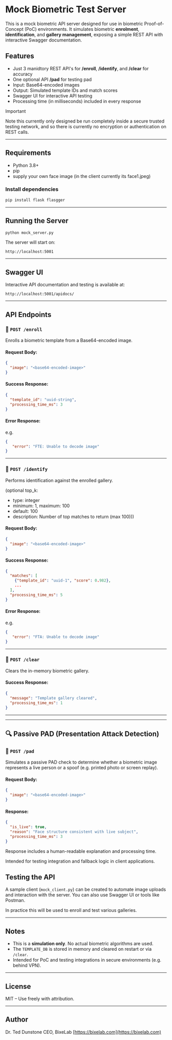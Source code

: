 # Mock Biometric Test Server

This is a mock biometric API server designed for use in biometric Proof-of-Concept (PoC) environments. It simulates biometric **enrolment**, **identification**, and **gallery management**, exposing a simple REST API with interactive Swagger documentation.

## Features

- Just 3 manidtory REST API's for **/enroll**, **/identify**, and **/clear** for accuracy
- One optional API **/pad** for testing pad
- Input: Base64-encoded images
- Output: Simulated template IDs and match scores
- Swagger UI for interactive API testing
- Processing time (in milliseconds) included in every response

> [!IMPORTANT]  
> Note this currently only designed be run completely inside a secure trusted testing network, and so there is currently no encryption or authentication on REST calls.

---

## Requirements

- Python 3.8+
- pip
- supply your own face image (in the client currently its face1.jpeg)


### Install dependencies

```bash
pip install flask flasgger
````

---

## Running the Server

```bash
python mock_server.py
```

The server will start on:

```
http://localhost:5001
```

---

## Swagger UI

Interactive API documentation and testing is available at:

```
http://localhost:5001/apidocs/
```

---

## API Endpoints

### 🔹 `POST /enroll`

Enrolls a biometric template from a Base64-encoded image.

#### Request Body:

```json
{
  "image": "<base64-encoded-image>"
}
```

#### Success Response:

```json
{
  "template_id": "uuid-string",
  "processing_time_ms": 3
}
```

#### Error Response:
e.g.
```json
{
   "error": "FTE: Unable to decode image"
}
```
---

### 🔹 `POST /identify`

Performs identification against the enrolled gallery.

(optional top_k:

* type: integer
* minimum: 1, maximum: 100
* default: 100
* description: Number of top matches to return (max 100)))

#### Request Body:

```json
{
  "image": "<base64-encoded-image>"
}
```

#### Success Response:

```json
{
  "matches": [
    {"template_id": "uuid-1", "score": 0.982},
    ...
  ],
  "processing_time_ms": 5
}
```

#### Error Response:
e.g.
```json
{
   "error": "FTA: Unable to decode image"
}
```
---

### 🔹 `POST /clear`

Clears the in-memory biometric gallery.

#### Success Response:

```json
{
  "message": "Template gallery cleared",
  "processing_time_ms": 1
}
```

---

---

## 🔍 Passive PAD (Presentation Attack Detection)

### 🔹 `POST /pad`

Simulates a passive PAD check to determine whether a biometric image represents a live person or a spoof (e.g. printed photo or screen replay).

#### Request Body:
```json
{
  "image": "<base64-encoded-image>"
}
```

#### Response:
```json
{
  "is_live": true,
  "reason": "Face structure consistent with live subject",
  "processing_time_ms": 3
}
```
Response includes a human-readable explanation and processing time.

Intended for testing integration and fallback logic in client applications.

## Testing the API

A sample client (`mock_client.py`) can be created to automate image uploads and interaction with the server. You can also use Swagger UI or tools like Postman.

In practice this will be used to enroll and test various galleries.

---

## Notes

* This is a **simulation only**. No actual biometric algorithms are used.
* The `TEMPLATE_DB` is stored in memory and cleared on restart or via `/clear`.
* Intended for PoC and testing integrations in secure environments (e.g. behind VPN).

---

## License

MIT – Use freely with attribution.

---

## Author

Dr. Ted Dunstone
CEO, BixeLab
[https://bixelab.com](https://bixelab.com)
